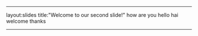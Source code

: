 _ _ _

layout:slides 
title:"Welcome to our second slide!"
how are you 
hello
hai
welcome 
thanks
_ _ _
